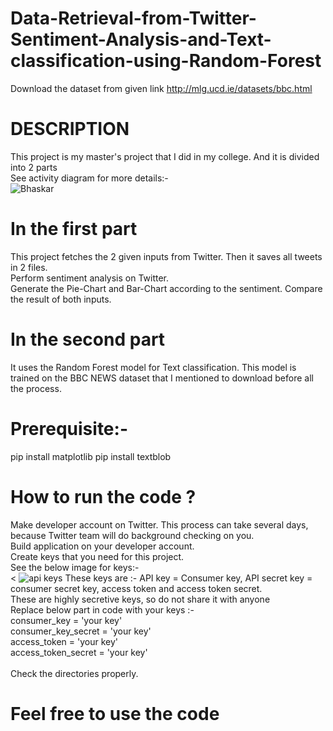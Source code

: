 # Data-Retrieval-from-Twitter-Sentiment-Analysis-and-Text-classification-using-Random-Forest<br>
Download the dataset from given link http://mlg.ucd.ie/datasets/bbc.html<br>

# DESCRIPTION<br>
This project is my master's project that I did in my college. And it is divided into 2 parts<br>
See activity diagram for more details:-<br>
![Bhaskar](https://user-images.githubusercontent.com/52116851/90570760-3c6dd980-e165-11ea-83b0-8269e7de71c2.png)



# In the first part<br>
This project fetches the 2 given inputs from Twitter. Then it saves all tweets in 2 files. <br>
Perform sentiment analysis on Twitter. <br>
Generate the Pie-Chart and Bar-Chart according to the sentiment.
Compare the result of both inputs.<br>

# In the second part<br>
It uses the Random Forest model for Text classification. This model is trained on the BBC NEWS dataset that I mentioned to download before all the process.<br>

# Prerequisite:-<br>
pip install matplotlib
pip install textblob

# How to run the code ?<br>
Make developer account on Twitter. This process can take several days, because Twitter team will do background checking on you.<br>
Build application on your developer account.<br>
Create keys that you need for this project.<br>
See the below image for keys:-<br>
<
![api keys](https://user-images.githubusercontent.com/52116851/90570963-ab4b3280-e165-11ea-9065-31d86daca881.PNG)
These keys are :- API key = Consumer key, API secret key = consumer secret key, access token and access token secret.<br>
These are highly secretive keys, so do not share it with anyone<br>
Replace below part in code with your keys :-<br>
consumer_key = 'your key'<br>
consumer_key_secret = 'your key'<br>
access_token = 'your key'<br>
access_token_secret = 'your key'<br>
<br>
Check the directories properly.



# Feel free to use the code
